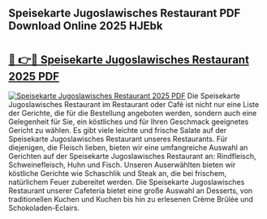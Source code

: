 ## Speisekarte Jugoslawisches Restaurant PDF Download Online 2025 HJEbk

# <h2><a href="http://gc9th8q.nevu.top/?p=Speisekarte+Jugoslawisches+Restaurant">🔗 👉🔴 Speisekarte Jugoslawisches Restaurant 2025 PDF</a></h2>

[![Speisekarte Jugoslawisches Restaurant 2025 PDF](https://i.imgur.com/dBaPXMq.png)](http://gc9th8q.nevu.top/?p=Speisekarte+Jugoslawisches+Restaurant)
Die Speisekarte Jugoslawisches Restaurant im Restaurant oder Café ist nicht nur eine Liste der Gerichte, die für die Bestellung angeboten werden, sondern auch eine Gelegenheit für Sie, ein köstliches und für Ihren Geschmack geeignetes Gericht zu wählen. Es gibt viele leichte und frische Salate auf der Speisekarte Jugoslawisches Restaurant unseres Restaurants. Für diejenigen, die Fleisch lieben, bieten wir eine umfangreiche Auswahl an Gerichten auf der Speisekarte Jugoslawisches Restaurant an: Rindfleisch, Schweinefleisch, Huhn und Fisch. Unseren Auserwählten bieten wir köstliche Gerichte wie Schaschlik und Steak an, die bei frischem, natürlichem Feuer zubereitet werden. Die Speisekarte Jugoslawisches Restaurant unserer Cafeteria bietet eine große Auswahl an Desserts, von traditionellen Kuchen und Kuchen bis hin zu erlesenen Crème Brûlée und Schokoladen-Eclairs.
